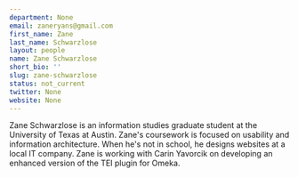 ```yaml
---
department: None
email: zaneryans@gmail.com
first_name: Zane
last_name: Schwarzlose
layout: people
name: Zane Schwarzlose
short_bio: ''
slug: zane-schwarzlose
status: not_current
twitter: None
website: None
---
```


Zane Schwarzlose is an information studies graduate student at the University of Texas at Austin. Zane's coursework is focused on usability and information architecture. When he's not in school, he designs websites at a local IT company. Zane is working with Carin Yavorcik on developing an enhanced version of the TEI plugin for Omeka.
